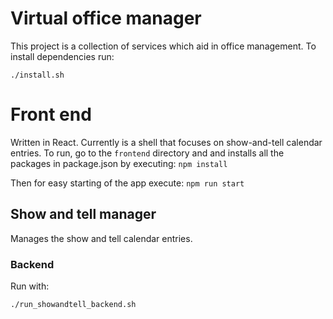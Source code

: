 # Virtual office manager
This project is a collection of services which aid in office management. To install dependencies run:

`./install.sh`

# Front end
Written in React. Currently is a shell that focuses on show-and-tell calendar entries. To run, go to the `frontend` directory and and installs all the packages in package.json by executing:
`npm install` 

Then for easy starting of the app execute:
`npm run start`

## Show and tell manager
Manages the show and tell calendar entries.

### Backend

Run with:

`./run_showandtell_backend.sh`

